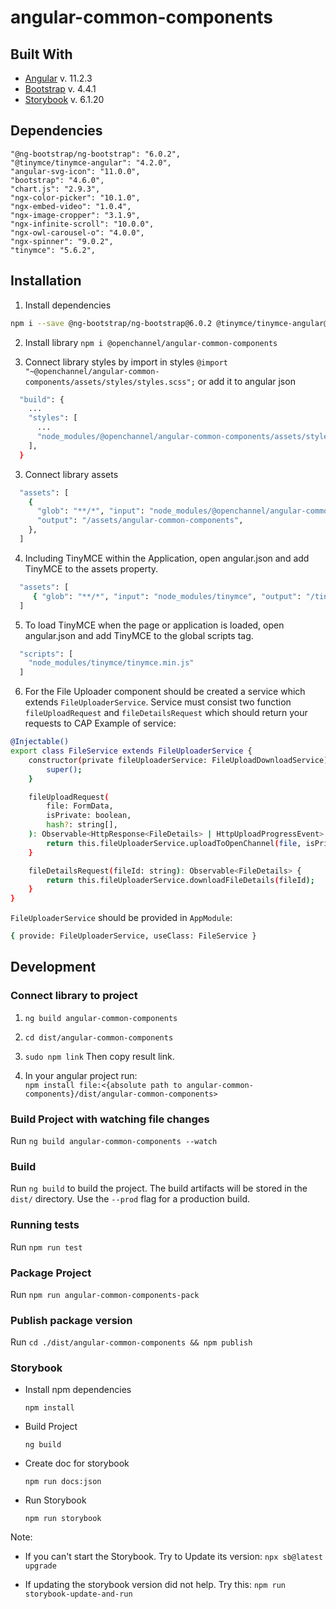 # angular-common-components

## Built With
* [Angular](https://angular.io) v. 11.2.3
* [Bootstrap](https://getbootstrap.com) v. 4.4.1
* [Storybook](https://storybook.js.org/) v. 6.1.20

## Dependencies

    "@ng-bootstrap/ng-bootstrap": "6.0.2",
    "@tinymce/tinymce-angular": "4.2.0",
    "angular-svg-icon": "11.0.0",
    "bootstrap": "4.6.0",
    "chart.js": "2.9.3",
    "ngx-color-picker": "10.1.0",
    "ngx-embed-video": "1.0.4",
    "ngx-image-cropper": "3.1.9",
    "ngx-infinite-scroll": "10.0.0",
    "ngx-owl-carousel-o": "4.0.0",
    "ngx-spinner": "9.0.2",
    "tinymce": "5.6.2",

## Installation
1. Install dependencies
```sh
npm i --save @ng-bootstrap/ng-bootstrap@6.0.2 @tinymce/tinymce-angular@4.2.0 angular-svg-icon@11.0.0 bootstrap@4.6.0 chart.js@2.9.3 ngx-color-picker@10.1.0 ngx-embed-video@1.0.4 ngx-image-cropper@3.1.9 ngx-infinite-scroll@10.0.0 ngx-owl-carousel-o@4.0.0 ngx-spinner@9.0.2 tinymce@5.6.2  
```
2. Install library `npm i @openchannel/angular-common-components`

3. Connect library styles by import in styles `@import "~@openchannel/angular-common-components/assets/styles/styles.scss";`
   or add it to angular json
```sh
  "build": {
    ...
    "styles": [
      ...
      "node_modules/@openchannel/angular-common-components/assets/styles/styles.scss"
    ],
  }
```
3. Connect library assets
```sh
  "assets": [
    {
      "glob": "**/*", "input": "node_modules/@openchannel/angular-common-components/assets/img",
      "output": "/assets/angular-common-components",
    },
  ]
 ```
4. Including TinyMCE within the Application, open angular.json and add TinyMCE to the assets property.
```sh
  "assets": [
     { "glob": "**/*", "input": "node_modules/tinymce", "output": "/tinymce/" }
  ]
 ```
5. To load TinyMCE when the page or application is loaded, open angular.json and add TinyMCE to the global scripts tag.
```sh
  "scripts": [
    "node_modules/tinymce/tinymce.min.js"
  ]
```
6. For the File Uploader component should be created a service which extends `FileUploaderService`.
Service must consist two function `fileUploadRequest` and `fileDetailsRequest` which  should return your requests to CAP
   Example of service:
```sh
@Injectable()
export class FileService extends FileUploaderService {
    constructor(private fileUploaderService: FileUploadDownloadService) {
        super();
    }

    fileUploadRequest(
        file: FormData,
        isPrivate: boolean,
        hash?: string[],
    ): Observable<HttpResponse<FileDetails> | HttpUploadProgressEvent> {
        return this.fileUploaderService.uploadToOpenChannel(file, isPrivate, hash);
    }

    fileDetailsRequest(fileId: string): Observable<FileDetails> {
        return this.fileUploaderService.downloadFileDetails(fileId);
    }
}
```
`FileUploaderService` should be provided in `AppModule`:
```sh
{ provide: FileUploaderService, useClass: FileService }
```
## Development

### Connect library to project

1. `ng build angular-common-components`

2. `cd dist/angular-common-components`

5. `sudo npm link` Then copy result link.

4. In your angular project run:<br> `npm install file:<{absolute path to angular-common-components}/dist/angular-common-components>`

### Build Project with watching file changes
Run `ng build angular-common-components --watch`

### Build
Run `ng build` to build the project. The build artifacts will be stored in the `dist/` directory. Use the `--prod` flag for a production build.

### Running tests
Run `npm run test`

### Package Project
Run `npm run angular-common-components-pack`

### Publish package version
Run `cd ./dist/angular-common-components && npm publish`

<!-- STORYBOOK -->
### Storybook

* Install npm dependencies

  ``npm install``

* Build Project

  ``ng build``

* Create doc for storybook

  ``npm run docs:json``

* Run Storybook

  ``npm run storybook``

Note:
* If you can't start the Storybook. Try to Update its version:
  ``npx sb@latest upgrade``

* If updating the storybook version did not help. Try this:
  ``npm run storybook-update-and-run``
